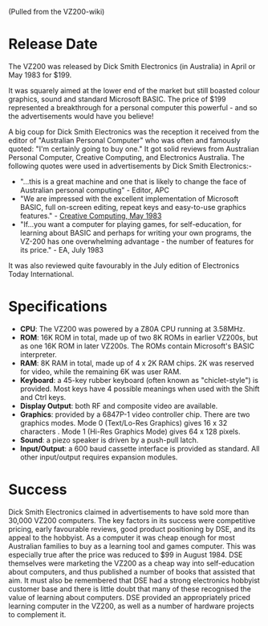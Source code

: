 (Pulled from the VZ200-wiki)  
# Release Date

The VZ200 was released by Dick Smith Electronics (in Australia) in April or May 1983 for $199.

It was squarely aimed at the lower end of the market but still boasted colour graphics, sound and standard Microsoft BASIC. The price of $199 represented a breakthrough for a personal computer this powerful - and so the advertisements would have you believe!

A big coup for Dick Smith Electronics was the reception it received from the editor of "Australian Personal Computer" who was often and famously quoted: "I'm certainly going to buy one." It got solid reviews from Australian Personal Computer, Creative Computing, and Electronics Australia. The following quotes were used in advertisements by Dick Smith Electronics:-
* "...this is a great machine and one that is likely to change the face of Australian personal computing" - Editor, APC
* "We are impressed with the excellent implementation of Microsoft BASIC, full on-screen editing, repeat keys and easy-to-use graphics features." - [Creative Computing, May 1983](http://www.atarimagazines.com/creative/v9n5/26_Video_Technology_VZ200_pe.php)
* "If...you want a computer for playing games, for self-education, for learning about BASIC and perhaps for writing your own programs, the VZ-200 has one overwhelming advantage - the number of features for its price." - EA, July 1983

It was also reviewed quite favourably in the July edition of Electronics Today International.


# Specifications

* **CPU**: The VZ200 was powered by a Z80A CPU running at 3.58MHz.
* **ROM**: 16K ROM in total, made up of two 8K ROMs in earlier VZ200s, but as one 16K ROM in later VZ200s. The ROMs contain Microsoft's BASIC interpreter.
* **RAM**: 8K RAM in total, made up of 4 x 2K RAM chips. 2K was reserved for video, while the remaining 6K was user RAM.
* **Keyboard**: a 45-key rubber keyboard (often known as "chiclet-style") is provided. Most keys have 4 possible meanings when used with the Shift and Ctrl keys.
* **Display Output**: both RF and composite video are available.
* **Graphics**: provided by a 6847P-1 video controller chip. There are two graphics modes. Mode 0 (Text/Lo-Res Graphics) gives 16 x 32 characters . Mode 1 (Hi-Res Graphics Mode) gives 64 x 128 pixels.
* **Sound**: a piezo speaker is driven by a push-pull latch.
* **Input/Output**: a 600 baud cassette interface is provided as standard. All other input/output requires expansion modules.


# Success
Dick Smith Electronics claimed in advertisements to have sold more than 30,000 VZ200 computers. The key factors in its success were competitive pricing, early favourable reviews, good product positioning by DSE, and its appeal to the hobbyist. As a computer it was cheap enough for most Australian families to buy as a learning tool and games computer. This was especially true after the price was reduced to $99 in August 1984. DSE themselves were marketing the VZ200 as a cheap way into self-education about computers, and thus published a number of books that assisted that aim. It must also be remembered that DSE had a strong electronics hobbyist customer base and there is little doubt that many of these recognised the value of learning about computers. DSE provided an appropriately priced learning computer in the VZ200, as well as a number of hardware projects to complement it.